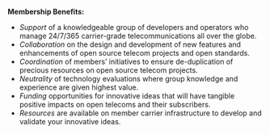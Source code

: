 **Membership Benefits:**

* *Support* of a knowledgeable group of developers and operators who manage 24/7/365 carrier-grade telecommunications all over the globe.
* *Collaboration* on the design and development of new features and enhancements of open source telecom projects and open standards. 
* *Coordination* of members’ initiatives to ensure de-duplication of precious resources on open source telecom projects.
* *Neutrality* of technology evaluations where group knowledge and experience are given highest value.
* *Funding* opportunities for innovative ideas that will have tangible positive impacts on open telecoms and their subscribers. 
* *Resources* are available on member carrier infrastructure to develop and validate your innovative ideas.

